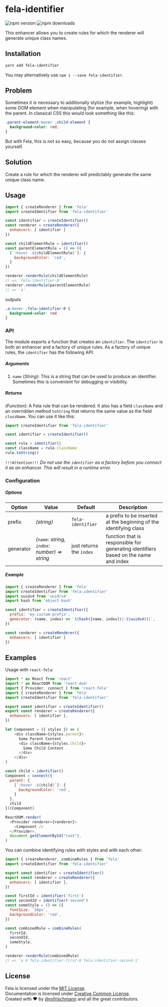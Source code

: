 # fela-identifier

<img alt="npm version" src="https://badge.fury.io/js/fela-identifier.svg"> <img alt="npm downloads" src="https://img.shields.io/npm/dm/fela-identifier.svg">

This enhancer allows you to create rules for which the renderer will generate unique class names.

## Installation
```sh
yarn add fela-identifier
```
You may alternatively use `npm i --save fela-identifier`.

## Problem
Sometimes it is necessary to additionally stylize (for example, highlight) some DOM element when manipulating (for example, when hovering) with the parent.
In classical CSS this would look something like this:
```css
.parent-element:hover .child-element {
  background-color: red; 
}
```
But with Fela, this is not so easy, because you do not assign classes yourself.

## Solution
Create a rule for which the renderer will predictably generate the same unique class name.

## Usage
```javascript
import { createRenderer } from 'fela'
import createIdentifier from 'fela-identifier'

const identifier = createIdentifier()
const renderer = createRenderer({
  enhancers: [ identifier ]
})

const childElementRule = identifier()
const parentElementRule = () => ({
  [`:hover .${childElementRule}`]: {
    backgroundColor: 'red',
  }
})

renderer.renderRule(childElementRule)
// => 'fela-identifier-0'
renderer.renderRule(parentElementRule)
// => 'a'
```

outputs

```css
.a:hover .fela-identifier-0 {
  background-color: red
}
```

### API

The module exports a function that creates an `identifier`. The `identifier` is both an enhancer and a factory of unique rules. As a factory of unique rules, the `identifier` has the following API:

##### Arguments
1. `name` (*String*): This is a string that can be used to produce an identifier. Sometimes this is convenient for debugging or visibility.

##### Returns
(*Function*): A Fela rule that can be rendered. It also has a field `className` and an overridden method `toString` that returns the same value as the field `className`. You can use it like this: 
```js
import createIdentifier from 'fela-identifier'

const identifier = createIdentifier()

const rule = identifier()
const className = rule.className
rule.toString()
```

`!!!Attention!!!` *Do not use the `identifier` as a factory before you connect it as an enhancer. This will result in a runtime error.*


### Configuration
##### Options

| Option | Value | Default | Description |
| ------ | --- | ------------ | --- |
| prefix | *(string)* | `fela-identifier` | a prefix to be inserted at the beginning of the identifying class |
| generator | *(`name`: string, `index`: number) => string* | just returns the `index` | function that is responsible for generating identifiers based on the name and index |

##### Example
```javascript
import { createRenderer } from 'fela'
import createIdentifier from 'fela-identifier'
import uuidv4 from 'uuid/v4'
import hash from 'object-hash'

const identifier = createIdentifier({
  prefix: 'my-custom-prefix',
  generator: (name, index) => `${hash([name, index])}-${uuidv4()}`,
})

const renderer = createRenderer({
  enhancers: [ identifier ]
})
```

## Examples

Usage with `react-fela`:

```js
import * as React from 'react'
import * as ReactDOM from 'react-dom'
import { Provider, connect } from 'react-fela'
import { createRenderer } from 'fela'
import createIdentifier from 'fela-identifier'

export const identifier = createIdentifier()
export const renderer = createRenderer({
  enhancers: [ identifier ],
})

let Component = ({ styles }) => (
    <div className={styles.parent}>
      Some Parent Content
      <div className={styles.child}>
        Some Child Content
      </div>
    </div>
)

const child = identifier()
Component = connect({
  parent: {
    [`:hover .${child}`]: {
      backgroundColor: 'red',
    }
  },
  child
})(Component)

ReactDOM.render(
  <Provider renderer={renderer}>
    <Component />
  </Provider>,
  document.getElementById("root"),
)
```

You can combine identifying rules with styles and with each other:

```js
import { createRenderer, combineRules } from 'fela'
import createIdentifier from 'fela-identifier'

export const identifier = createIdentifier()
export const renderer = createRenderer({
  enhancers: [ identifier ],
})

const firstId = identifier('first')
const secondId = identifier('second')
const someStyle = () => ({
  fontSize: '20px',
  backgroundColor: 'red',
})

const combinedRule = combineRules(
  firstId,
  secondId,
  someStyle,
)

renderer.renderRule(combinedRule)
// => 'a b fela-identifier-first-0 fela-identifier-second-1'
```

## License
Fela is licensed under the [MIT License](http://opensource.org/licenses/MIT).<br>
Documentation is licensed under [Creative Common License](http://creativecommons.org/licenses/by/4.0/).<br>
Created with ♥ by [@rofrischmann](http://rofrischmann.de) and all the great contributors.
